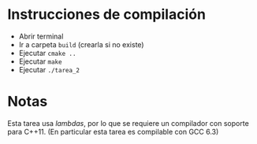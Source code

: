 # Instrucciones de compilación

* Abrir terminal
* Ir a carpeta `build` (crearla si no existe)
* Ejecutar `cmake ..`
* Ejecutar `make`
* Ejecutar `./tarea_2`

# Notas

Esta tarea usa *lambdas*, por lo que se requiere un compilador con soporte para C++11.
(En particular esta tarea es compilable con GCC 6.3)
